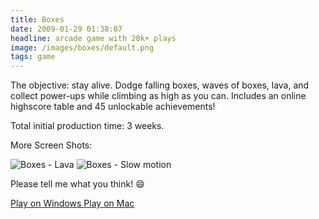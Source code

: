```yaml
---
title: Boxes
date: 2009-01-29 01:38:07
headline: arcade game with 20k+ plays
image: /images/boxes/default.png
tags: game
---
```


The objective: stay alive. Dodge falling boxes, waves of boxes, lava, and
collect power-ups while climbing as high as you can. Includes an online
highscore table and 45 unlockable achievements!

Total initial production time: 3 weeks.

More Screen Shots:

<img src="/images/boxes/boxes-2.png" alt="Boxes - Lava" />

<img src="/images/boxes/boxes-3.png" alt="Boxes - Slow motion" />

Please tell me what you think! 😄

<a class="button primary" href="https://www.dropbox.com/s/xx7vimfhvubl5o7/boxes.zip?dl=0">
  Play on Windows
</a>

<a class="button secondary" href="https://www.dropbox.com/s/v101hnz11q6z9nn/boxes-mac.zip?dl=0">
  Play on Mac
</a>

